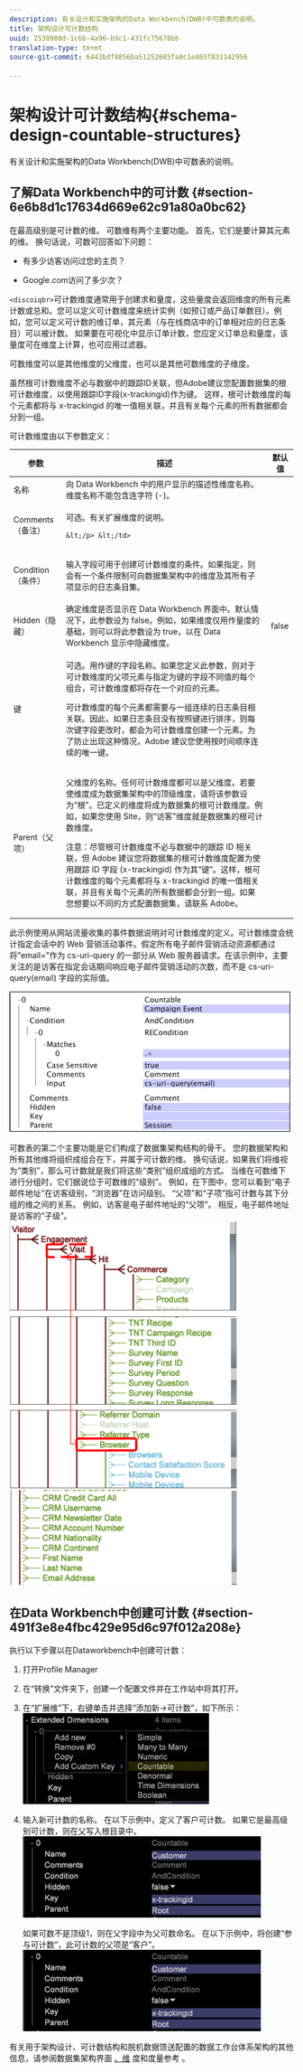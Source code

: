 ```yaml
---
description: 有关设计和实施架构的Data Workbench(DWB)中可数表的说明。
title: 架构设计可计数结构
uuid: 2530980d-1c6b-4a96-b9c1-431fc75678bb
translation-type: tm+mt
source-git-commit: 6443bdf8856ba51252685fa0c1ed65f831142956

---
```



# 架构设计可计数结构{#schema-design-countable-structures}

有关设计和实施架构的Data Workbench(DWB)中可数表的说明。

## 了解Data Workbench中的可计数 {#section-6e6b8d1c17634d669e62c91a80a0bc62}

在最高级别是可计数的维。 可数维有两个主要功能。 首先，它们是要计算其元素的维。 换句话说，可数可回答如下问题：

* 有多少访客访问过您的主页？

* Google.com访问了多少次？

`<discoiqbr>`可计数维度通常用于创建求和量度，这些量度会返回维度的所有元素计数或总和。您可以定义可计数维度来统计实例（如预订或产品订单数目）。例如，您可以定义可计数的维订单，其元素（与在线商店中的订单相对应的日志条目）可以被计数。 如果要在可视化中显示订单计数，您应定义订单总和量度，该量度可在维度上计算，也可应用过滤器。

可数维度可以是其他维度的父维度，也可以是其他可数维度的子维度。

虽然根可计数维度不必与数据中的跟踪ID关联，但Adobe建议您配置数据集的根可计数维度，以使用跟踪ID字段(x-trackingid)作为键。 这样，根可计数维度的每个元素都将与 x-trackingid 的唯一值相关联，并且有关每个元素的所有数据都会分到一组。

可计数维度由以下参数定义：

<table id="table_5E00B72CFDD645368ADCC25AB9B5E53D"> 
 <thead> 
  <tr> 
   <th colname="col1" class="entry"> 参数 </th> 
   <th colname="col2" class="entry"> 描述 </th> 
   <th colname="col3" class="entry"> 默认值 </th> 
  </tr>
 </thead>
 <tbody> 
  <tr> 
   <td colname="col1"> 名称 </td> 
   <td colname="col2"> 向 Data Workbench 中的用户显示的描述性维度名称。维度名称不能包含连字符 (-)。 </td> 
   <td colname="col3"> </td> 
  </tr> 
  <tr> 
   <td colname="col1"> <p>Comments（备注） </p> </td> 
   <td colname="col2"> <p>可选。有关扩展维度的说明。

    &lt;/p> &lt;/td>
<td colname="col3"> </td> 
  </tr> 
  <tr> 
   <td colname="col1"> <p>Condition（条件） </p> </td> 
   <td colname="col2"> <p>输入字段可用于创建可计数维度的条件。如果指定，则会有一个条件限制可向数据集架构中的维度及其所有子项显示的日志条目集。 </p> </td> 
   <td colname="col3"> </td> 
  </tr> 
  <tr> 
   <td colname="col1"> Hidden（隐藏） </td> 
   <td colname="col2"> 确定维度是否显示在 Data Workbench 界面中。默认情况下，此参数设为 false。例如，如果维度仅用作量度的基础，则可以将此参数设为 true，以在 Data Workbench 显示中隐藏维度。 </td> 
   <td colname="col3"> false </td> 
  </tr> 
  <tr> 
   <td colname="col1"> 键 </td> 
   <td colname="col2"> <p>可选。用作键的字段名称。如果您定义此参数，则对于可计数维度的父项元素与指定为键的字段不同值的每个组合，可计数维度都将存在一个对应的元素。 </p> <p>可计数维度的每个元素都需要与一组连续的日志条目相关联。因此，如果日志条目没有按照键进行排序，则每次键字段更改时，都会为可计数维度创建一个元素。为了防止出现这种情况，Adobe 建议您使用按时间顺序连续的唯一键。 </p> </td> 
   <td colname="col3"> </td> 
  </tr> 
  <tr> 
   <td colname="col1"> Parent（父项） </td> 
   <td colname="col2"> <p> 父维度的名称。任何可计数维度都可以是父维度。若要使维度成为数据集架构中的顶级维度，请将该参数设为“根”。已定义的维度将成为数据集的根可计数维度。例如，如果您使用 Site，则“访客”维度就是数据集的根可计数维度。 </p> <p>注意：尽管根可计数维度不必与数据中的跟踪 ID 相关联，但 Adobe 建议您将数据集的根可计数维度配置为使用跟踪 ID 字段 (x-trackingid) 作为其“键”。这样，根可计数维度的每个元素都将与 x-trackingid 的唯一值相关联，并且有关每个元素的所有数据都会分到一组。如果您想要以不同的方式配置数据集，请联系 Adobe。 </p> </td> 
   <td colname="col3"> </td> 
  </tr> 
 </tbody> 
</table>

此示例使用从网站流量收集的事件数据说明对可计数维度的定义。可计数维度会统计指定会话中的 Web 营销活动事件。假定所有电子邮件营销活动资源都通过将“email=”作为 cs-uri-query 的一部分从 Web 服务器请求。在该示例中，主要关注的是访客在指定会话期间响应电子邮件营销活动的次数，而不是 cs-uri-query(email) 字段的实际值。

![](assets/dwb_impl_arch_1.png)

可数表的第二个主要功能是它们构成了数据集架构结构的骨干。 您的数据架构和所有其他维将组织成组合在下，并属于可计数的维。 换句话说，如果我们将维视为“类别”，那么可计数就是我们将这些“类别”组织成组的方式。
当维在可数维下进行分组时，它们据说位于可数维的“级别”。 例如，在下图中，您可以看到“电子邮件地址”在访客级别，“浏览器”在访问级别。 “父项”和“子项”指可计数与其下分组的维之间的关系。 例如，访客是电子邮件地址的“父项”。 相反，电子邮件地址是访客的“子级”。 ![](assets/dwb_impl_arch_2.png) ![](assets/dwb_impl_arch_3.png)

## 在Data Workbench中创建可计数 {#section-491f3e8e4fbc429e95d6c97f012a208e}

执行以下步骤以在Dataworkbench中创建可计数：

1. 打开Profile Manager
1. 在“转换”文件夹下，创建一个配置文件并在工作站中将其打开。
1. 在“扩展维”下，右键单击并选择“添加新->可计数”，如下所示： ![](assets/dwb_impl_arch_4.png)

1. 输入新可计数的名称。 在以下示例中，定义了客户可计数。 如果它是最高级别可计数，则在父写入根目录中。 ![](assets/dwb_impl_arch_5.png)

   如果可数不是顶级1，则在父字段中为父可数命名。 在以下示例中，将创建“参与可计数”，此可计数的父项是“客户”。 ![](assets/dwb_impl_arch_5.png)

有关用于架构设计、可计数结构和脱机数据馈送配置的数据工作台体系架构的其他信息，请参阅数据集架构界面 [、维](https://docs.adobe.com/content/help/en/data-workbench/using/client/admin-ui/c-dtst-sch-intrf.html) 度和度量参考 [](../../assets/insight_sc_implementation.pdf)。
